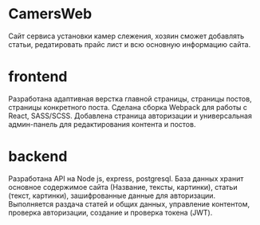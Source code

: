 # CamersWeb
Сайт сервиса установки камер слежения, хозяин сможет добавлять статьи, редатировать прайс лист и всю основную информацию сайта.
# frontend 
Разработана адаптивная верстка главной страницы, страницы постов, страницы конкретного поста. Сделана сборка Webpack для работы с React, SASS/SCSS. Добавлена страница
авторизации и универсальная админ-панель для редактирования контента и постов.
# backend 
Разработана API на Node js, express, postgresql. База данных хранит основное содержимое сайта (Название, тексты, картинки), статьи (текст, картинки), 
зашифрованные данные для авторизации. Выполняется раздача статей и общих данных, управление контентом, проверка авторизации, создание и проверка токена (JWT).
